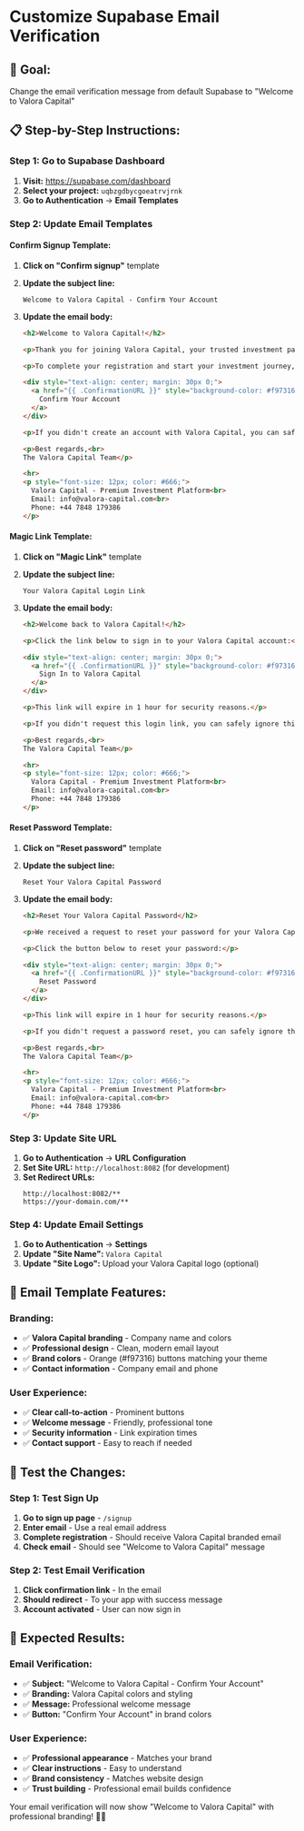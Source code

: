# Customize Supabase Email Verification

## 🎯 **Goal:**
Change the email verification message from default Supabase to "Welcome to Valora Capital"

## 📋 **Step-by-Step Instructions:**

### **Step 1: Go to Supabase Dashboard**
1. **Visit:** https://supabase.com/dashboard
2. **Select your project:** `uqbzgdbycgoeatrvjrnk`
3. **Go to Authentication** → **Email Templates**

### **Step 2: Update Email Templates**

#### **Confirm Signup Template:**
1. **Click on "Confirm signup"** template
2. **Update the subject line:**
   ```
   Welcome to Valora Capital - Confirm Your Account
   ```

3. **Update the email body:**
   ```html
   <h2>Welcome to Valora Capital!</h2>
   
   <p>Thank you for joining Valora Capital, your trusted investment partner.</p>
   
   <p>To complete your registration and start your investment journey, please confirm your email address by clicking the button below:</p>
   
   <div style="text-align: center; margin: 30px 0;">
     <a href="{{ .ConfirmationURL }}" style="background-color: #f97316; color: white; padding: 12px 24px; text-decoration: none; border-radius: 6px; font-weight: bold;">
       Confirm Your Account
     </a>
   </div>
   
   <p>If you didn't create an account with Valora Capital, you can safely ignore this email.</p>
   
   <p>Best regards,<br>
   The Valora Capital Team</p>
   
   <hr>
   <p style="font-size: 12px; color: #666;">
     Valora Capital - Premium Investment Platform<br>
     Email: info@valora-capital.com<br>
     Phone: +44 7848 179386
   </p>
   ```

#### **Magic Link Template:**
1. **Click on "Magic Link"** template
2. **Update the subject line:**
   ```
   Your Valora Capital Login Link
   ```

3. **Update the email body:**
   ```html
   <h2>Welcome back to Valora Capital!</h2>
   
   <p>Click the link below to sign in to your Valora Capital account:</p>
   
   <div style="text-align: center; margin: 30px 0;">
     <a href="{{ .ConfirmationURL }}" style="background-color: #f97316; color: white; padding: 12px 24px; text-decoration: none; border-radius: 6px; font-weight: bold;">
       Sign In to Valora Capital
     </a>
   </div>
   
   <p>This link will expire in 1 hour for security reasons.</p>
   
   <p>If you didn't request this login link, you can safely ignore this email.</p>
   
   <p>Best regards,<br>
   The Valora Capital Team</p>
   
   <hr>
   <p style="font-size: 12px; color: #666;">
     Valora Capital - Premium Investment Platform<br>
     Email: info@valora-capital.com<br>
     Phone: +44 7848 179386
   </p>
   ```

#### **Reset Password Template:**
1. **Click on "Reset password"** template
2. **Update the subject line:**
   ```
   Reset Your Valora Capital Password
   ```

3. **Update the email body:**
   ```html
   <h2>Reset Your Valora Capital Password</h2>
   
   <p>We received a request to reset your password for your Valora Capital account.</p>
   
   <p>Click the button below to reset your password:</p>
   
   <div style="text-align: center; margin: 30px 0;">
     <a href="{{ .ConfirmationURL }}" style="background-color: #f97316; color: white; padding: 12px 24px; text-decoration: none; border-radius: 6px; font-weight: bold;">
       Reset Password
     </a>
   </div>
   
   <p>This link will expire in 1 hour for security reasons.</p>
   
   <p>If you didn't request a password reset, you can safely ignore this email.</p>
   
   <p>Best regards,<br>
   The Valora Capital Team</p>
   
   <hr>
   <p style="font-size: 12px; color: #666;">
     Valora Capital - Premium Investment Platform<br>
     Email: info@valora-capital.com<br>
     Phone: +44 7848 179386
   </p>
   ```

### **Step 3: Update Site URL**
1. **Go to Authentication** → **URL Configuration**
2. **Set Site URL:** `http://localhost:8082` (for development)
3. **Set Redirect URLs:** 
   ```
   http://localhost:8082/**
   https://your-domain.com/**
   ```

### **Step 4: Update Email Settings**
1. **Go to Authentication** → **Settings**
2. **Update "Site Name":** `Valora Capital`
3. **Update "Site Logo":** Upload your Valora Capital logo (optional)

## 🎨 **Email Template Features:**

### **Branding:**
- ✅ **Valora Capital branding** - Company name and colors
- ✅ **Professional design** - Clean, modern email layout
- ✅ **Brand colors** - Orange (#f97316) buttons matching your theme
- ✅ **Contact information** - Company email and phone

### **User Experience:**
- ✅ **Clear call-to-action** - Prominent buttons
- ✅ **Welcome message** - Friendly, professional tone
- ✅ **Security information** - Link expiration times
- ✅ **Contact support** - Easy to reach if needed

## 🚀 **Test the Changes:**

### **Step 1: Test Sign Up**
1. **Go to sign up page** - `/signup`
2. **Enter email** - Use a real email address
3. **Complete registration** - Should receive Valora Capital branded email
4. **Check email** - Should see "Welcome to Valora Capital" message

### **Step 2: Test Email Verification**
1. **Click confirmation link** - In the email
2. **Should redirect** - To your app with success message
3. **Account activated** - User can now sign in

## 📱 **Expected Results:**

### **Email Verification:**
- ✅ **Subject:** "Welcome to Valora Capital - Confirm Your Account"
- ✅ **Branding:** Valora Capital colors and styling
- ✅ **Message:** Professional welcome message
- ✅ **Button:** "Confirm Your Account" in brand colors

### **User Experience:**
- ✅ **Professional appearance** - Matches your brand
- ✅ **Clear instructions** - Easy to understand
- ✅ **Brand consistency** - Matches website design
- ✅ **Trust building** - Professional email builds confidence

Your email verification will now show "Welcome to Valora Capital" with professional branding! 🎉✨
